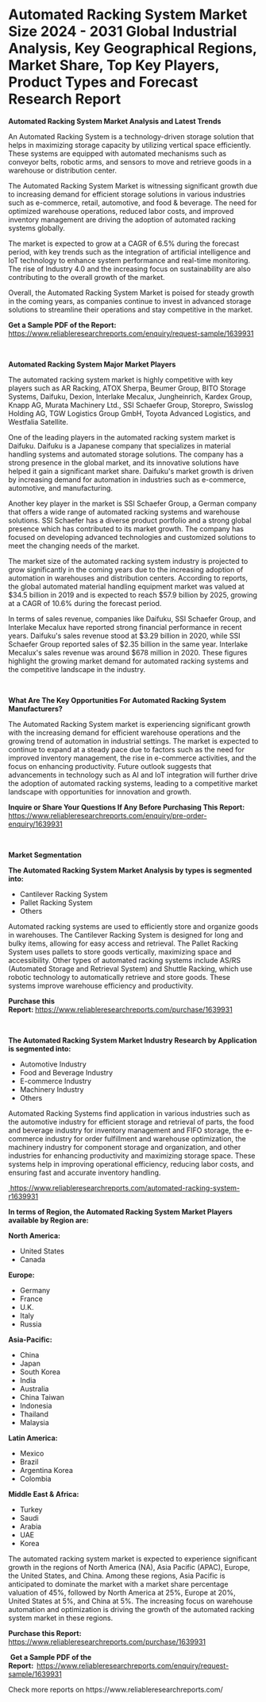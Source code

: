 <p><h1>Automated Racking System Market Size 2024 - 2031 Global Industrial Analysis, Key Geographical Regions, Market Share, Top Key Players, Product Types and Forecast Research Report</h1></p><p><strong>Automated Racking System Market Analysis and Latest Trends</strong></p>
<p><p>An Automated Racking System is a technology-driven storage solution that helps in maximizing storage capacity by utilizing vertical space efficiently. These systems are equipped with automated mechanisms such as conveyor belts, robotic arms, and sensors to move and retrieve goods in a warehouse or distribution center.</p><p>The Automated Racking System Market is witnessing significant growth due to increasing demand for efficient storage solutions in various industries such as e-commerce, retail, automotive, and food & beverage. The need for optimized warehouse operations, reduced labor costs, and improved inventory management are driving the adoption of automated racking systems globally.</p><p>The market is expected to grow at a CAGR of 6.5% during the forecast period, with key trends such as the integration of artificial intelligence and IoT technology to enhance system performance and real-time monitoring. The rise of Industry 4.0 and the increasing focus on sustainability are also contributing to the overall growth of the market.</p><p>Overall, the Automated Racking System Market is poised for steady growth in the coming years, as companies continue to invest in advanced storage solutions to streamline their operations and stay competitive in the market.</p></p>
<p><strong>Get a Sample PDF of the Report:&nbsp;</strong> <a href="https://www.reliableresearchreports.com/enquiry/request-sample/1639931">https://www.reliableresearchreports.com/enquiry/request-sample/1639931</a></p>
<p>&nbsp;</p>
<p><strong>Automated Racking System Major Market Players</strong></p>
<p><p>The automated racking system market is highly competitive with key players such as AR Racking, ATOX Sherpa, Beumer Group, BITO Storage Systems, Daifuku, Dexion, Interlake Mecalux, Jungheinrich, Kardex Group, Knapp AG, Murata Machinery Ltd., SSI Schaefer Group, Storepro, Swisslog Holding AG, TGW Logistics Group GmbH, Toyota Advanced Logistics, and Westfalia Satellite.</p><p>One of the leading players in the automated racking system market is Daifuku. Daifuku is a Japanese company that specializes in material handling systems and automated storage solutions. The company has a strong presence in the global market, and its innovative solutions have helped it gain a significant market share. Daifuku's market growth is driven by increasing demand for automation in industries such as e-commerce, automotive, and manufacturing.</p><p>Another key player in the market is SSI Schaefer Group, a German company that offers a wide range of automated racking systems and warehouse solutions. SSI Schaefer has a diverse product portfolio and a strong global presence which has contributed to its market growth. The company has focused on developing advanced technologies and customized solutions to meet the changing needs of the market.</p><p>The market size of the automated racking system industry is projected to grow significantly in the coming years due to the increasing adoption of automation in warehouses and distribution centers. According to reports, the global automated material handling equipment market was valued at $34.5 billion in 2019 and is expected to reach $57.9 billion by 2025, growing at a CAGR of 10.6% during the forecast period.</p><p>In terms of sales revenue, companies like Daifuku, SSI Schaefer Group, and Interlake Mecalux have reported strong financial performance in recent years. Daifuku's sales revenue stood at $3.29 billion in 2020, while SSI Schaefer Group reported sales of $2.35 billion in the same year. Interlake Mecalux's sales revenue was around $678 million in 2020. These figures highlight the growing market demand for automated racking systems and the competitive landscape in the industry.</p></p>
<p>&nbsp;</p>
<p><strong>What Are The Key Opportunities For Automated Racking System Manufacturers?</strong></p>
<p><p>The Automated Racking System market is experiencing significant growth with the increasing demand for efficient warehouse operations and the growing trend of automation in industrial settings. The market is expected to continue to expand at a steady pace due to factors such as the need for improved inventory management, the rise in e-commerce activities, and the focus on enhancing productivity. Future outlook suggests that advancements in technology such as AI and IoT integration will further drive the adoption of automated racking systems, leading to a competitive market landscape with opportunities for innovation and growth.</p></p>
<p><strong>Inquire or Share Your Questions If Any Before Purchasing This Report:</strong> <a href="https://www.reliableresearchreports.com/enquiry/pre-order-enquiry/1639931">https://www.reliableresearchreports.com/enquiry/pre-order-enquiry/1639931</a></p>
<p>&nbsp;</p>
<p><strong>Market Segmentation</strong></p>
<p><strong>The Automated Racking System Market Analysis by types is segmented into:</strong></p>
<p><ul><li>Cantilever Racking System</li><li>Pallet Racking System</li><li>Others</li></ul></p>
<p><p>Automated racking systems are used to efficiently store and organize goods in warehouses. The Cantilever Racking System is designed for long and bulky items, allowing for easy access and retrieval. The Pallet Racking System uses pallets to store goods vertically, maximizing space and accessibility. Other types of automated racking systems include AS/RS (Automated Storage and Retrieval System) and Shuttle Racking, which use robotic technology to automatically retrieve and store goods. These systems improve warehouse efficiency and productivity.</p></p>
<p><strong>Purchase this Report:&nbsp;</strong><a href="https://www.reliableresearchreports.com/purchase/1639931">https://www.reliableresearchreports.com/purchase/1639931</a></p>
<p>&nbsp;</p>
<p><strong>The Automated Racking System Market Industry Research by Application is segmented into:</strong></p>
<p><ul><li>Automotive Industry</li><li>Food and Beverage Industry</li><li>E-commerce Industry</li><li>Machinery Industry</li><li>Others</li></ul></p>
<p><p>Automated Racking Systems find application in various industries such as the automotive industry for efficient storage and retrieval of parts, the food and beverage industry for inventory management and FIFO storage, the e-commerce industry for order fulfillment and warehouse optimization, the machinery industry for component storage and organization, and other industries for enhancing productivity and maximizing storage space. These systems help in improving operational efficiency, reducing labor costs, and ensuring fast and accurate inventory handling.</p></p>
<p><a href="https://www.reliableresearchreports.com/automated-racking-system-r1639931">&nbsp;https://www.reliableresearchreports.com/automated-racking-system-r1639931</a></p>
<p><strong>In terms of Region, the Automated Racking System Market Players available by Region are:</strong></p>
<p>
    <p> <strong> North America: </strong>
        <ul>
            <li>United States</li>
            <li>Canada</li>
        </ul>
        </p> 
    <p> <strong> Europe: </strong>
        <ul>
            <li>Germany</li>
            <li>France</li>
            <li>U.K.</li>
            <li>Italy</li>
            <li>Russia</li>
        </ul>
        </p> 
    <p> <strong> Asia-Pacific: </strong>
        <ul>
            <li>China</li>
            <li>Japan</li>
            <li>South Korea</li>
            <li>India</li>
            <li>Australia</li>
            <li>China Taiwan</li>
            <li>Indonesia</li>
            <li>Thailand</li>
            <li>Malaysia</li>
        </ul>
        </p> 
    <p> <strong> Latin America: </strong>
        <ul>
            <li>Mexico</li>
            <li>Brazil</li>
            <li>Argentina Korea</li>
            <li>Colombia</li>
        </ul>
        </p> 
    <p> <strong> Middle East & Africa: </strong>
        <ul>
            <li>Turkey</li>
            <li>Saudi</li>
            <li>Arabia</li>
            <li>UAE</li>
            <li>Korea</li>
        </ul>
    </p>
    </p>
<p><p>The automated racking system market is expected to experience significant growth in the regions of North America (NA), Asia Pacific (APAC), Europe, the United States, and China. Among these regions, Asia Pacific is anticipated to dominate the market with a market share percentage valuation of 45%, followed by North America at 25%, Europe at 20%, United States at 5%, and China at 5%. The increasing focus on warehouse automation and optimization is driving the growth of the automated racking system market in these regions.</p></p>
<p><strong>Purchase this Report: </strong><a href="https://www.reliableresearchreports.com/purchase/1639931">https://www.reliableresearchreports.com/purchase/1639931</a></p>
<p>&nbsp;<strong>Get a Sample PDF of the Report:&nbsp;&nbsp;</strong><a href="https://www.reliableresearchreports.com/enquiry/request-sample/1639931">https://www.reliableresearchreports.com/enquiry/request-sample/1639931</a></p>
<p><strong></strong></p>
<p>Check more reports on https://www.reliableresearchreports.com/</p>